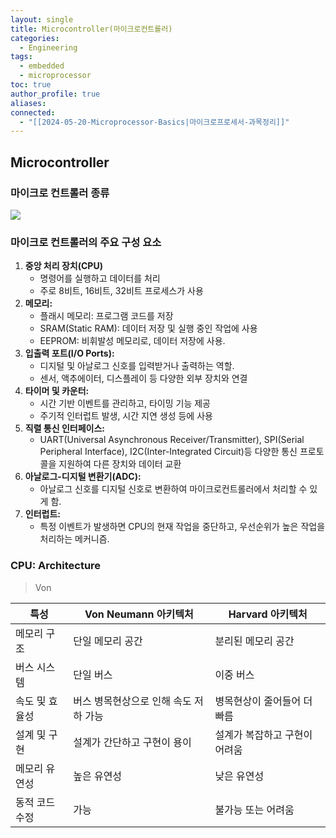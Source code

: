 ```yaml
---
layout: single
title: Microcontroller(마이크로컨트롤러)
categories:
  - Engineering
tags:
  - embedded
  - microprocessor
toc: true
author_profile: true
aliases: 
connected:
  - "[[2024-05-20-Microprocessor-Basics|마이크로프로세서-과목정리]]"
---
```

## Microcontroller
### **마이크로 컨트롤러 종류**
![](../../files/microcontrollers.png)
### 마이크로 컨트롤러의 주요 구성 요소
1. **중앙 처리 장치(CPU)**
	- 명령어를 실행하고 데이터를 처리
	- 주로 8비트, 16비트, 32비트 프로세스가 사용
2. **메모리:**
	- 플래시 메모리: 프로그램 코드를 저장
	- SRAM(Static RAM): 데이터 저장 및 실행 중인 작업에 사용
	- EEPROM: 비휘발성 메모리로, 데이터 저장에 사용.
3. **입출력 포트(I/O Ports):**
	- 디지털 및 아날로그 신호를 입력받거나 출력하는 역할.
	- 센서, 액추에이터, 디스플레이 등 다양한 외부 장치와 연결
4. **타이머 및 카운터:**
	- 시간 기반 이벤트를 관리하고, 타이밍 기능 제공
	- 주기적 인터럽트 발생, 시간 지연 생성 등에 사용
5. **직렬 통신 인터페이스:**
	- UART(Universal Asynchronous Receiver/Transmitter), SPI(Serial Peripheral Interface), I2C(Inter-Integrated Circuit)등 다양한 통신 프로토콜을 지원하여 다른 장치와 데이터 교환
6. **아날로그-디지털 변환기(ADC):**
	- 아날로그 신호를 디지털 신호로 변환하여 마이크로컨트롤러에서 처리할 수 있게 함.
7. **인터럽트:**
	- 특정 이벤트가 발생하면 CPU의 현재 작업을 중단하고, 우선순위가 높은 작업을 처리하는 메커니즘.

### CPU: Architecture
>Von 

| 특성       | Von Neumann 아키텍처      | Harvard 아키텍처     |
| -------- | --------------------- | ---------------- |
| 메모리 구조   | 단일 메모리 공간             | 분리된 메모리 공간       |
| 버스 시스템   | 단일 버스                 | 이중 버스            |
| 속도 및 효율성 | 버스 병목현상으로 인해 속도 저하 가능 | 병목현상이 줄어들어 더 빠름  |
| 설계 및 구현  | 설계가 간단하고 구현이 용이       | 설계가 복잡하고 구현이 어려움 |
| 메모리 유연성  | 높은 유연성                | 낮은 유연성           |
| 동적 코드 수정 | 가능                    | 불가능 또는 어려움       |

